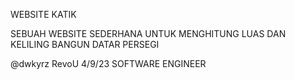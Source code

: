 WEBSITE KATIK 

SEBUAH WEBSITE SEDERHANA UNTUK MENGHITUNG LUAS DAN KELILING BANGUN DATAR PERSEGI

@dwkyrz
RevoU 4/9/23 SOFTWARE ENGINEER